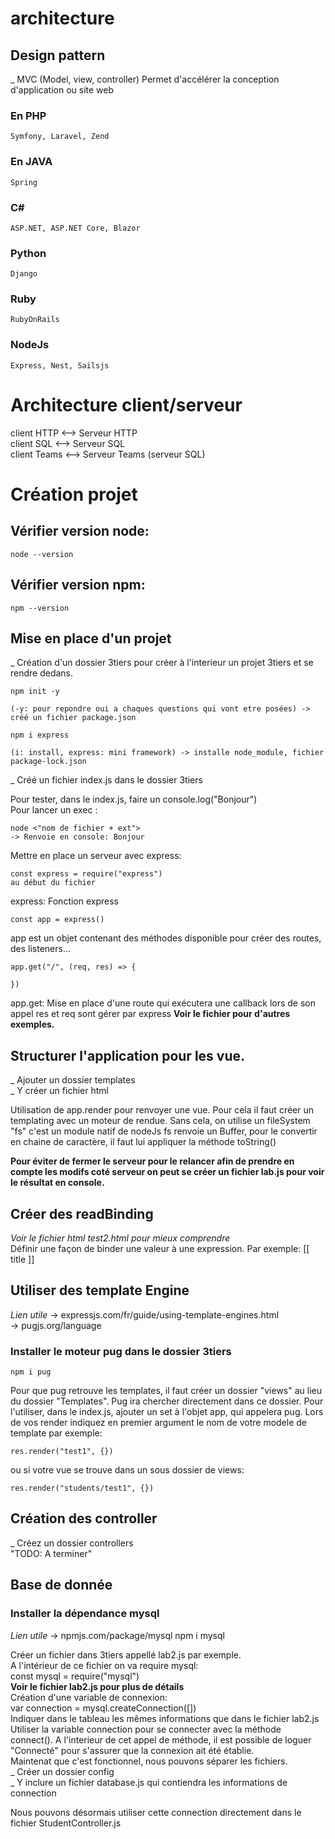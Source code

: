 # architecture
## Design pattern
_ MVC (Model, view, controller) Permet d'accélérer la conception d'application ou site web
### En PHP
    Symfony, Laravel, Zend
### En JAVA
    Spring
### C#
    ASP.NET, ASP.NET Core, Blazor
### Python
    Django
### Ruby
    RubyOnRails
### NodeJs
    Express, Nest, Sailsjs

# Architecture client/serveur
client HTTP <--> Serveur HTTP  
client SQL <--> Serveur SQL  
client Teams <--> Serveur Teams (serveur SQL)  

# Création projet

## Vérifier version node: 
    node --version 

## Vérifier version npm:
    npm --version

## Mise en place d'un projet
_ Création d'un dossier 3tiers pour créer à l'interieur un projet 3tiers et se rendre dedans.  

    npm init -y  

    (-y: pour repondre oui a chaques questions qui vont etre posées) -> créé un fichier package.json  

    npm i express  

    (i: install, express: mini framework) -> installe node_module, fichier package-lock.json
_ Créé un fichier index.js dans le dossier 3tiers

Pour tester, dans le index.js, faire un console.log("Bonjour")  
Pour lancer un exec :  

    node <"nom de fichier + ext">  
    -> Renvoie en console: Bonjour

Mettre en place un serveur avec express:  

    const express = require("express")  
    au début du fichier  

express: Fonction express

    const app = express()
app est un objet contenant des méthodes disponible pour créer des routes, des listeners...

    app.get("/", (req, res) => {

    })  
app.get: Mise en place d'une route qui exécutera une callback lors de son appel
res et req sont gérer par express
__Voir le fichier pour d'autres exemples.__

## Structurer l'application pour les vue.
_ Ajouter un dossier templates   
_ Y créer un fichier html  

Utilisation de app.render pour renvoyer une vue. Pour cela il faut créer un templating avec un moteur de rendue. Sans cela, on utilise un fileSystem "fs" c'est un module natif de nodeJs
fs renvoie un Buffer, pour le convertir en chaine de caractère, il faut lui appliquer la méthode toString()

__Pour éviter de fermer le serveur pour le relancer afin de prendre en compte les modifs coté serveur on peut se créer un fichier lab.js pour voir le résultat en console.__

## Créer des readBinding

*Voir le fichier html test2.html pour mieux comprendre*  
Définir une façon de binder une valeur à une expression. Par exemple: [[ title ]] 

## Utiliser des template Engine
*Lien utile* -> expressjs.com/fr/guide/using-template-engines.html  
-> pugjs.org/language

### Installer le moteur pug dans le dossier 3tiers
    npm i pug
Pour que pug retrouve les templates, il faut créer un dossier "views" au lieu du dossier "Templates". Pug ira chercher directement dans ce dossier.
Pour l'utiliser, dans le index.js, ajouter un set à l'objet app, qui appelera pug. Lors de vos render indiquez en premier argument le nom de votre modele de template par exemple:  

    res.render("test1", {})  

ou si votre vue se trouve dans un sous dossier de views:   

    res.render("students/test1", {})  
    
## Création des controller
_ Créez un dossier controllers  
"TODO: A terminer"

## Base de donnée
### Installer la dépendance mysql
*Lien utile* -> npmjs.com/package/mysql
    npm i mysql    
  
Créer un fichier dans 3tiers appellé lab2.js par exemple.  
A l'intérieur de ce fichier on va require mysql:  
    const mysql = require("mysql")  
__Voir le fichier lab2.js pour plus de détails__  
Création d'une variable de connexion:  
    var connection = mysql.createConnection([])  
Indiquer dans le tableau les mêmes informations que dans le fichier lab2.js
Utiliser la variable connection pour se connecter avec la méthode connect(). A l'interieur de cet appel de méthode, il est possible de loguer "Connecté" pour s'assurer que la connexion ait été établie.  
Maintenat que c'est fonctionnel, nous pouvons séparer les fichiers.  
_ Créer un dossier config  
_ Y inclure un fichier database.js qui contiendra les informations de connection  

Nous pouvons désormais utiliser cette connection directement dans le fichier StudentController.js